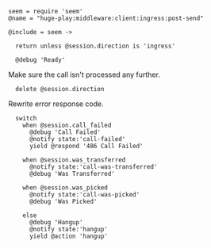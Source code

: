     seem = require 'seem'
    @name = "huge-play:middleware:client:ingress:post-send"

    @include = seem ->

      return unless @session.direction is 'ingress'

      @debug 'Ready'

Make sure the call isn't processed any further.

      delete @session.direction

Rewrite error response code.

      switch
        when @session.call_failed
          @debug 'Call Failed'
          @notify state:'call-failed'
          yield @respond '486 Call Failed'

        when @session.was_transferred
          @notify state:'call-was-transferred'
          @debug 'Was Transferred'

        when @session.was_picked
          @notify state:'call-was-picked'
          @debug 'Was Picked'

        else
          @debug 'Hangup'
          @notify state:'hangup'
          yield @action 'hangup'
